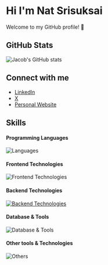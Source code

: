 # Hi I'm Nat Srisuksai

Welcome to my GitHub profile! 🌟

## GitHub Stats
![Jacob's GitHub stats](https://github-readme-stats.vercel.app/api?username=NatSrisuksai&show_icons=true&theme=cobalt)

## Connect with me
- [LinkedIn](https://www.linkedin.com/in/jacobsomer)
- [X](https://x.com/jacobsomer)
- [Personal Website](https://www.jacobsomer.com)

## Skills

#### Programming Languages
![Languages](https://skillicons.dev/icons?i=c,js,python,java,php)

#### Frontend Technologies
![Frontend Technologies](https://skillicons.dev/icons?i=react,html,css,tailwind)
  
#### Backend Technologies
[![Backend Technologies](https://skillicons.dev/icons?i=fastapi&perline=3)](https://skillicons.dev)

#### Database & Tools
![Database & Tools](https://skillicons.dev/icons?i=mysql,mongodb,postgres,postman)

#### Other tools & Technologies
![Others](https://skillicons.dev/icons?i=git,github,vercel,vscode,figma)



